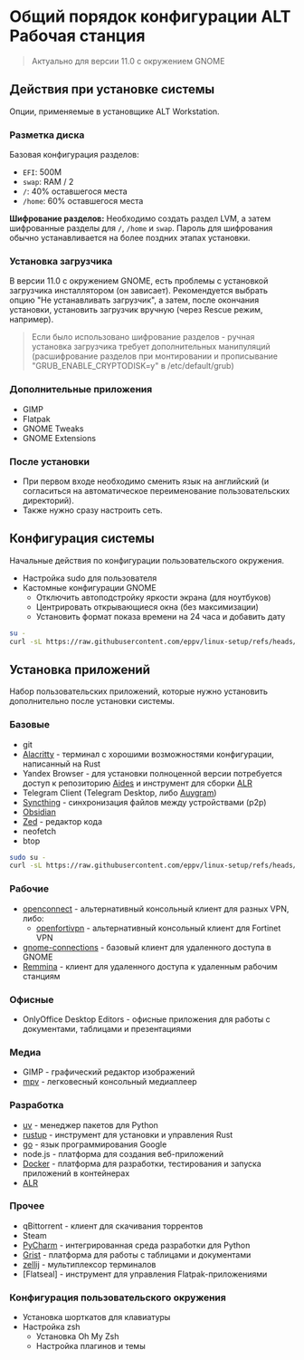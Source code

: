 # Общий порядок конфигурации ALT Рабочая станция

> Актуально для версии 11.0 с окружением GNOME

## Действия при установке системы
Опции, применяемые в установщике ALT Workstation.

### Разметка диска
Базовая конфигурация разделов:
* `EFI`: 500M
* `swap`: RAM / 2
* `/`: 40% оставшегося места
* `/home`: 60% оставшегося места

**Шифрование разделов:**
Необходимо создать раздел LVM, а затем шифрованные разделы для `/`, `/home` и `swap`.
Пароль для шифрования обычно устанавливается на более поздних этапах установки.

### Установка загрузчика
В версии 11.0 с окружением GNOME, есть проблемы с установкой загрузчика инсталлятором (он зависает).
Рекомендуется выбрать опцию "Не устанавливать загрузчик", а затем, после окончания установки, установить загрузчик вручную (через Rescue режим, например).
> Если было использовано шифрование разделов - ручная установка загрузчика требует дополнительных манипуляций (расшифрование разделов при монтировании и прописывание "GRUB_ENABLE_CRYPTODISK=y" в /etc/default/grub)

### Дополнительные приложения
* GIMP
* Flatpak
* GNOME Tweaks
* GNOME Extensions

### После установки
* При первом входе необходимо сменить язык на английский (и согласиться на автоматическое переименование пользовательских директорий).
* Также нужно сразу настроить сеть.

## Конфигурация системы
Начальные действия по конфигурации пользовательского окружения.
* Настройка sudo для пользователя
* Кастомные конфигурации GNOME
  * Отключить автоподстройку яркости экрана (для ноутбуков)
  * Центрировать открывающиеся окна (без максимизации)
  * Установить формат показа времени на 24 часа и добавить дату

```bash
su -
curl -sL https://raw.githubusercontent.com/eppv/linux-setup/refs/heads/main/alt/workstation/initconf.sh | sh
```

## Установка приложений
Набор пользовательских приложений, которые нужно установить дополнительно после установки системы.

### Базовые
* git
* [Alacritty](https://github.com/alacritty/alacritty) - терминал с хорошими возможностями конфигурации, написанный на Rust
* Yandex Browser - для установки полноценной версии потребуется доступ к репозиторию [Aides](https://altlinux.space/aides-pkgs) и инструмент для сборки [ALR](https://gitea.plemya-x.ru/Plemya-x/ALR)
* Telegram Client (Telegram Desktop, либо [Auygram](https://github.com/AyuGram/AyuGramDesktop))
* [Syncthing](https://syncthing.net/) - синхронизация файлов между устройствами (p2p)
* [Obsidian](https://obsidian.md/)
* [Zed](https://zed.dev/) - редактор кода
* neofetch
* btop

```bash
sudo su -
curl -sL https://raw.githubusercontent.com/eppv/linux-setup/refs/heads/main/alt/workstation/install-apps.sh | sh
```

### Рабочие
* [openconnect](https://www.infradead.org/openconnect/) - альтернативный консольный клиент для разных VPN, либо:
  * [openfortivpn](https://github.com/adrienverge/openfortivpn) - альтернативный консольный клиент для Fortinet VPN
* [gnome-connections](https://gitlab.gnome.org/GNOME/gnome-connections) - базовый клиент для удаленного доступа в GNOME
* [Remmina](https://remmina.org/) - клиент для удаленного доступа к удаленным рабочим станциям


### Офисные
* OnlyOffice Desktop Editors - офисные приложения для работы с документами, таблицами и презентациями

### Медиа
* GIMP - графический редактор изображений
* [mpv](https://mpv.io/) - легковесный консольный медиаплеер

### Разработка
* [uv](https://github.com/astral-sh/uv) - менеджер пакетов для Python
* [rustup](https://rustup.rs/) - инструмент для установки и управления Rust
* [go](https://golang.org/) - язык программирования Google
* node.js - платформа для создания веб-приложений
* [Docker](https://www.docker.com/) - платформа для разработки, тестирования и запуска приложений в контейнерах
* [ALR](https://gitea.plemya-x.ru/Plemya-x/ALR)


### Прочее
* qBittorrent - клиент для скачивания торрентов
* Steam
* [PyCharm](https://www.jetbrains.com/pycharm/) - интегрированная среда разработки для Python
* [Grist](https://grist.com/) - платформа для работы с таблицами и документами
* [zellij](https://zellij.dev/) - мультиплексор терминалов
* [Flatseal] - инструмент для управления Flatpak-приложениями

### Конфигурация пользовательского окружения
* Установка шорткатов для клавиатуры
* Настройка zsh
  * Установка Oh My Zsh
  * Настройка плагинов и темы
